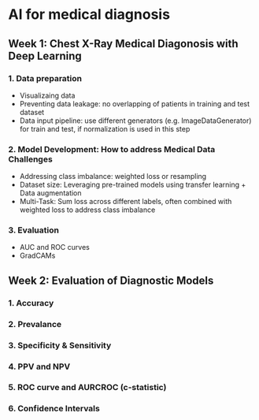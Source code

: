 # AI for medical diagnosis

## Week 1: Chest X-Ray Medical Diagonosis with Deep Learning
### 1. Data preparation
  - Visualizaing data
  - Preventing data leakage: no overlapping of patients in training and test dataset
  - Data input pipeline: use different generators (e.g. ImageDataGenerator) for train and test, if normalization is used in this step 
  
### 2. Model Development: How to address Medical Data Challenges
  - Addressing class imbalance: weighted loss or resampling
  - Dataset size: Leveraging pre-trained models using transfer learning + Data augmentation
  - Multi-Task: Sum loss across different labels, often combined with weighted loss to address class imbalance
  
### 3. Evaluation
  - AUC and ROC curves
  - GradCAMs

## Week 2: Evaluation of Diagnostic Models
### 1. Accuracy
### 2. Prevalance
### 3. Specificity & Sensitivity
### 4. PPV and NPV
### 5. ROC curve and AURCROC (c-statistic)
### 6. Confidence Intervals
  
